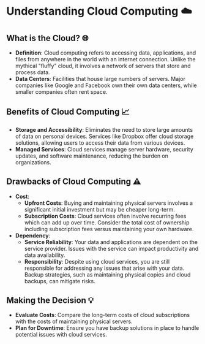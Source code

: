 # Understanding Cloud Computing ☁️

## What is the Cloud? 🌐
- **Definition**: Cloud computing refers to accessing data, applications, and files from anywhere in the world with an internet connection. Unlike the mythical "fluffy" cloud, it involves a network of servers that store and process data.
- **Data Centers**: Facilities that house large numbers of servers. Major companies like Google and Facebook own their own data centers, while smaller companies often rent space.

## Benefits of Cloud Computing 📈
- **Storage and Accessibility**: Eliminates the need to store large amounts of data on personal devices. Services like Dropbox offer cloud storage solutions, allowing users to access their data from various devices.
- **Managed Services**: Cloud services manage server hardware, security updates, and software maintenance, reducing the burden on organizations.

## Drawbacks of Cloud Computing ⚠️
- **Cost**: 
  - **Upfront Costs**: Buying and maintaining physical servers involves a significant initial investment but may be cheaper long-term.
  - **Subscription Costs**: Cloud services often involve recurring fees which can add up over time. Consider the total cost of ownership including subscription fees versus maintaining your own hardware.
- **Dependency**: 
  - **Service Reliability**: Your data and applications are dependent on the service provider. Issues with the service can impact productivity and data availability.
  - **Responsibility**: Despite using cloud services, you are still responsible for addressing any issues that arise with your data. Backup strategies, such as maintaining physical copies and cloud backups, can mitigate risks.

## Making the Decision 💡
- **Evaluate Costs**: Compare the long-term costs of cloud subscriptions with the costs of maintaining physical servers.
- **Plan for Downtime**: Ensure you have backup solutions in place to handle potential issues with cloud services.

